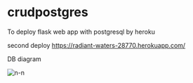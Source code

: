 # crudpostgres
To deploy flask web app with postgresql by heroku

second deploy
https://radiant-waters-28770.herokuapp.com/

DB diagram


![n-n](https://user-images.githubusercontent.com/66956480/110078699-78981d00-7dcb-11eb-8b3a-d850b09d3ac4.png)
